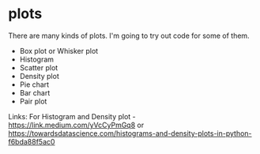 # plots

There are many kinds of plots. I'm going to try out code for some of them.

* Box plot or Whisker plot
* Histogram
* Scatter plot
* Density plot
* Pie chart
* Bar chart
* Pair plot

Links:
For Histogram and Density plot -
https://link.medium.com/yVcCyPmGq8
or
https://towardsdatascience.com/histograms-and-density-plots-in-python-f6bda88f5ac0

